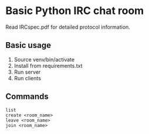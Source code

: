 # Basic Python IRC chat room

Read IRCspec.pdf for detailed protocol information.

## Basic usage
1. Source venv/bin/activate
2. Install from requirements.txt
3. Run server
4. Run clients

## Commands
    list    
    create <room_name>    
    leave <room_name>    
    join <room_name>    

